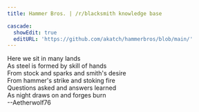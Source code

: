 ```yaml
---
title: Hammer Bros. | /r/blacksmith knowledge base

cascade:
  showEdit: true
  editURL: 'https://github.com/akatch/hammerbros/blob/main/'
---
```

Here we sit in many lands\
As steel is formed by skill of hands\
From stock and sparks and smith's desire\
From hammer's strike and stoking fire\
Questions asked and answers learned\
As night draws on and forges burn\
--Aetherwolf76
